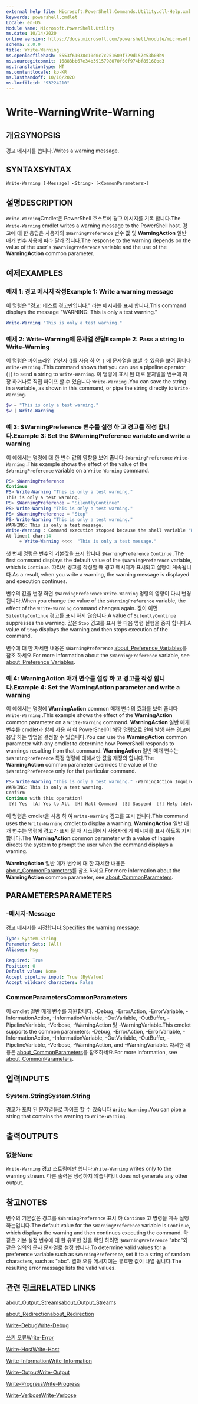 ```yaml
---
external help file: Microsoft.PowerShell.Commands.Utility.dll-Help.xml
keywords: powershell,cmdlet
Locale: en-US
Module Name: Microsoft.PowerShell.Utility
ms.date: 10/14/2020
online version: https://docs.microsoft.com/powershell/module/microsoft.powershell.utility/write-warning?view=powershell-6&WT.mc_id=ps-gethelp
schema: 2.0.0
title: Write-Warning
ms.openlocfilehash: 5553f61038c10d0c7c251609f729d157c53b03b9
ms.sourcegitcommit: 16883bb67e34b3915798070f60f974bf85160bd3
ms.translationtype: MT
ms.contentlocale: ko-KR
ms.lasthandoff: 10/16/2020
ms.locfileid: "93224210"
---
```

# <span data-ttu-id="b88c9-103">Write-Warning</span><span class="sxs-lookup"><span data-stu-id="b88c9-103">Write-Warning</span></span>

## <span data-ttu-id="b88c9-104">개요</span><span class="sxs-lookup"><span data-stu-id="b88c9-104">SYNOPSIS</span></span>
<span data-ttu-id="b88c9-105">경고 메시지를 씁니다.</span><span class="sxs-lookup"><span data-stu-id="b88c9-105">Writes a warning message.</span></span>

## <span data-ttu-id="b88c9-106">SYNTAX</span><span class="sxs-lookup"><span data-stu-id="b88c9-106">SYNTAX</span></span>

```
Write-Warning [-Message] <String> [<CommonParameters>]
```

## <span data-ttu-id="b88c9-107">설명</span><span class="sxs-lookup"><span data-stu-id="b88c9-107">DESCRIPTION</span></span>

<span data-ttu-id="b88c9-108">`Write-Warning`Cmdlet은 PowerShell 호스트에 경고 메시지를 기록 합니다.</span><span class="sxs-lookup"><span data-stu-id="b88c9-108">The `Write-Warning` cmdlet writes a warning message to the PowerShell host.</span></span> <span data-ttu-id="b88c9-109">경고에 대 한 응답은 사용자의 `$WarningPreference` 변수 값 및 **WarningAction** 일반 매개 변수 사용에 따라 달라 집니다.</span><span class="sxs-lookup"><span data-stu-id="b88c9-109">The response to the warning depends on the value of the user's `$WarningPreference` variable and the use of the **WarningAction** common parameter.</span></span>

## <span data-ttu-id="b88c9-110">예제</span><span class="sxs-lookup"><span data-stu-id="b88c9-110">EXAMPLES</span></span>

### <span data-ttu-id="b88c9-111">예제 1: 경고 메시지 작성</span><span class="sxs-lookup"><span data-stu-id="b88c9-111">Example 1: Write a warning message</span></span>

<span data-ttu-id="b88c9-112">이 명령은 "경고: 테스트 경고만입니다." 라는 메시지를 표시 합니다.</span><span class="sxs-lookup"><span data-stu-id="b88c9-112">This command displays the message "WARNING: This is only a test warning."</span></span>

```powershell
Write-Warning "This is only a test warning."
```

### <span data-ttu-id="b88c9-113">예제 2: Write-Warning에 문자열 전달</span><span class="sxs-lookup"><span data-stu-id="b88c9-113">Example 2: Pass a string to Write-Warning</span></span>

<span data-ttu-id="b88c9-114">이 명령은 파이프라인 연산자 ()를 사용 하 여 `|` 에 문자열을 보낼 수 있음을 보여 줍니다 `Write-Warning` .</span><span class="sxs-lookup"><span data-stu-id="b88c9-114">This command shows that you can use a pipeline operator (`|`) to send a string to `Write-Warning`.</span></span>
<span data-ttu-id="b88c9-115">이 명령에 표시 된 대로 문자열을 변수에 저장 하거나로 직접 파이프 할 수 있습니다 `Write-Warning` .</span><span class="sxs-lookup"><span data-stu-id="b88c9-115">You can save the string in a variable, as shown in this command, or pipe the string directly to `Write-Warning`.</span></span>

```powershell
$w = "This is only a test warning."
$w | Write-Warning
```

### <span data-ttu-id="b88c9-116">예 3: $WarningPreference 변수를 설정 하 고 경고를 작성 합니다.</span><span class="sxs-lookup"><span data-stu-id="b88c9-116">Example 3: Set the $WarningPreference variable and write a warning</span></span>

<span data-ttu-id="b88c9-117">이 예에서는 명령에 대 한 변수 값의 영향을 보여 줍니다 `$WarningPreference` `Write-Warning` .</span><span class="sxs-lookup"><span data-stu-id="b88c9-117">This example shows the effect of the value of the `$WarningPreference` variable on a `Write-Warning` command.</span></span>

```powershell
PS> $WarningPreference
Continue
PS> Write-Warning "This is only a test warning."
This is only a test warning.
PS> $WarningPreference = "SilentlyContinue"
PS> Write-Warning "This is only a test warning."
PS> $WarningPreference = "Stop"
PS> Write-Warning "This is only a test warning."
WARNING: This is only a test message.
Write-Warning : Command execution stopped because the shell variable "WarningPreference" is set to Stop.
At line:1 char:14
     + Write-Warning <<<<  "This is only a test message."
```

<span data-ttu-id="b88c9-118">첫 번째 명령은 변수의 기본값을 표시 합니다 `$WarningPreference` `Continue` .</span><span class="sxs-lookup"><span data-stu-id="b88c9-118">The first command displays the default value of the `$WarningPreference` variable, which is `Continue`.</span></span> <span data-ttu-id="b88c9-119">따라서 경고를 작성할 때 경고 메시지가 표시되고 실행이 계속됩니다.</span><span class="sxs-lookup"><span data-stu-id="b88c9-119">As a result, when you write a warning, the warning message is displayed and execution continues.</span></span>

<span data-ttu-id="b88c9-120">변수의 값을 변경 하면 `$WarningPreference` `Write-Warning` 명령의 영향이 다시 변경 됩니다.</span><span class="sxs-lookup"><span data-stu-id="b88c9-120">When you change the value of the `$WarningPreference` variable, the effect of the `Write-Warning` command changes again.</span></span> <span data-ttu-id="b88c9-121">값이 이면 `SilentlyContinue` 경고를 표시 하지 않습니다.</span><span class="sxs-lookup"><span data-stu-id="b88c9-121">A value of `SilentlyContinue` suppresses the warning.</span></span> <span data-ttu-id="b88c9-122">값은 `Stop` 경고를 표시 한 다음 명령 실행을 중지 합니다.</span><span class="sxs-lookup"><span data-stu-id="b88c9-122">A value of `Stop` displays the warning and then stops execution of the command.</span></span>

<span data-ttu-id="b88c9-123">변수에 대 한 자세한 내용은 `$WarningPreference` [about_Preference_Variables](../Microsoft.Powershell.Core/About/about_Preference_Variables.md)를 참조 하세요.</span><span class="sxs-lookup"><span data-stu-id="b88c9-123">For more information about the `$WarningPreference` variable, see [about_Preference_Variables](../Microsoft.Powershell.Core/About/about_Preference_Variables.md).</span></span>

### <span data-ttu-id="b88c9-124">예 4: WarningAction 매개 변수를 설정 하 고 경고를 작성 합니다.</span><span class="sxs-lookup"><span data-stu-id="b88c9-124">Example 4: Set the WarningAction parameter and write a warning</span></span>

<span data-ttu-id="b88c9-125">이 예에서는 명령에 **WarningAction** common 매개 변수의 효과를 보여 줍니다 `Write-Warning` .</span><span class="sxs-lookup"><span data-stu-id="b88c9-125">This example shows the effect of the **WarningAction** common parameter on a `Write-Warning` command.</span></span> <span data-ttu-id="b88c9-126">**WarningAction** 일반 매개 변수를 cmdlet과 함께 사용 하 여 PowerShell이 해당 명령으로 인해 발생 하는 경고에 응답 하는 방법을 결정할 수 있습니다.</span><span class="sxs-lookup"><span data-stu-id="b88c9-126">You can use the **WarningAction** common parameter with any cmdlet to determine how PowerShell responds to warnings resulting from that command.</span></span> <span data-ttu-id="b88c9-127">**WarningAction** 일반 매개 변수는 `$WarningPreference` 특정 명령에 대해서만 값을 재정의 합니다.</span><span class="sxs-lookup"><span data-stu-id="b88c9-127">The **WarningAction** common parameter overrides the value of the `$WarningPreference` only for that particular command.</span></span>

```powershell
PS> Write-Warning "This is only a test warning." -WarningAction Inquire
WARNING: This is only a test warning.
Confirm
Continue with this operation?
 [Y] Yes  [A] Yes to All  [H] Halt Command  [S] Suspend  [?] Help (default is "Y"):
```

<span data-ttu-id="b88c9-128">이 명령은 cmdlet을 사용 하 여 `Write-Warning` 경고를 표시 합니다.</span><span class="sxs-lookup"><span data-stu-id="b88c9-128">This command uses the `Write-Warning` cmdlet to display a warning.</span></span> <span data-ttu-id="b88c9-129">**WarningAction** 일반 매개 변수는 명령에 경고가 표시 될 때 시스템에서 사용자에 게 메시지를 표시 하도록 지시 합니다.</span><span class="sxs-lookup"><span data-stu-id="b88c9-129">The **WarningAction** common parameter with a value of Inquire directs the system to prompt the user when the command displays a warning.</span></span>

<span data-ttu-id="b88c9-130">**WarningAction** 일반 매개 변수에 대 한 자세한 내용은 [about_CommonParameters](../Microsoft.Powershell.Core/About/about_CommonParameters.md)를 참조 하세요.</span><span class="sxs-lookup"><span data-stu-id="b88c9-130">For more information about the **WarningAction** common parameter, see [about_CommonParameters](../Microsoft.Powershell.Core/About/about_CommonParameters.md).</span></span>

## <span data-ttu-id="b88c9-131">PARAMETERS</span><span class="sxs-lookup"><span data-stu-id="b88c9-131">PARAMETERS</span></span>

### <span data-ttu-id="b88c9-132">-메시지</span><span class="sxs-lookup"><span data-stu-id="b88c9-132">-Message</span></span>
<span data-ttu-id="b88c9-133">경고 메시지를 지정합니다.</span><span class="sxs-lookup"><span data-stu-id="b88c9-133">Specifies the warning message.</span></span>

```yaml
Type: System.String
Parameter Sets: (All)
Aliases: Msg

Required: True
Position: 0
Default value: None
Accept pipeline input: True (ByValue)
Accept wildcard characters: False
```

### <span data-ttu-id="b88c9-134">CommonParameters</span><span class="sxs-lookup"><span data-stu-id="b88c9-134">CommonParameters</span></span>

<span data-ttu-id="b88c9-135">이 cmdlet 일반 매개 변수를 지원합니다. -Debug, -ErrorAction, -ErrorVariable, -InformationAction, -InformationVariable, -OutVariable, -OutBuffer, -PipelineVariable, -Verbose, -WarningAction 및 -WarningVariable.</span><span class="sxs-lookup"><span data-stu-id="b88c9-135">This cmdlet supports the common parameters: -Debug, -ErrorAction, -ErrorVariable, -InformationAction, -InformationVariable, -OutVariable, -OutBuffer, -PipelineVariable, -Verbose, -WarningAction, and -WarningVariable.</span></span> <span data-ttu-id="b88c9-136">자세한 내용은 [about_CommonParameters](https://go.microsoft.com/fwlink/?LinkID=113216)를 참조하세요.</span><span class="sxs-lookup"><span data-stu-id="b88c9-136">For more information, see [about_CommonParameters](https://go.microsoft.com/fwlink/?LinkID=113216).</span></span>

## <span data-ttu-id="b88c9-137">입력</span><span class="sxs-lookup"><span data-stu-id="b88c9-137">INPUTS</span></span>

### <span data-ttu-id="b88c9-138">System.String</span><span class="sxs-lookup"><span data-stu-id="b88c9-138">System.String</span></span>

<span data-ttu-id="b88c9-139">경고가 포함 된 문자열을로 파이프 할 수 있습니다 `Write-Warning` .</span><span class="sxs-lookup"><span data-stu-id="b88c9-139">You can pipe a string that contains the warning to `Write-Warning`.</span></span>

## <span data-ttu-id="b88c9-140">출력</span><span class="sxs-lookup"><span data-stu-id="b88c9-140">OUTPUTS</span></span>

### <span data-ttu-id="b88c9-141">없음</span><span class="sxs-lookup"><span data-stu-id="b88c9-141">None</span></span>

<span data-ttu-id="b88c9-142">`Write-Warning` 경고 스트림에만 씁니다.</span><span class="sxs-lookup"><span data-stu-id="b88c9-142">`Write-Warning` writes only to the warning stream.</span></span> <span data-ttu-id="b88c9-143">다른 출력은 생성하지 않습니다.</span><span class="sxs-lookup"><span data-stu-id="b88c9-143">It does not generate any other output.</span></span>

## <span data-ttu-id="b88c9-144">참고</span><span class="sxs-lookup"><span data-stu-id="b88c9-144">NOTES</span></span>

<span data-ttu-id="b88c9-145">변수의 기본값은 경고를 `$WarningPreference` 표시 하 `Continue` 고 명령을 계속 실행 하는입니다.</span><span class="sxs-lookup"><span data-stu-id="b88c9-145">The default value for the `$WarningPreference` variable is `Continue`, which displays the warning and then continues executing the command.</span></span> <span data-ttu-id="b88c9-146">와 같은 기본 설정 변수에 대 한 유효한 값을 확인 하려면 `$WarningPreference` "abc"와 같은 임의의 문자 문자열로 설정 합니다.</span><span class="sxs-lookup"><span data-stu-id="b88c9-146">To determine valid values for a preference variable such as `$WarningPreference`, set it to a string of random characters, such as "abc".</span></span> <span data-ttu-id="b88c9-147">결과 오류 메시지에는 유효한 값이 나열 됩니다.</span><span class="sxs-lookup"><span data-stu-id="b88c9-147">The resulting error message lists the valid values.</span></span>

## <span data-ttu-id="b88c9-148">관련 링크</span><span class="sxs-lookup"><span data-stu-id="b88c9-148">RELATED LINKS</span></span>

[<span data-ttu-id="b88c9-149">about_Output_Streams</span><span class="sxs-lookup"><span data-stu-id="b88c9-149">about_Output_Streams</span></span>](../Microsoft.PowerShell.Core/About/about_Output_Streams.md)

[<span data-ttu-id="b88c9-150">about_Redirection</span><span class="sxs-lookup"><span data-stu-id="b88c9-150">about_Redirection</span></span>](../Microsoft.PowerShell.Core/About/about_Redirection.md)

[<span data-ttu-id="b88c9-151">Write-Debug</span><span class="sxs-lookup"><span data-stu-id="b88c9-151">Write-Debug</span></span>](Write-Debug.md)

[<span data-ttu-id="b88c9-152">쓰기 오류</span><span class="sxs-lookup"><span data-stu-id="b88c9-152">Write-Error</span></span>](Write-Error.md)

[<span data-ttu-id="b88c9-153">Write-Host</span><span class="sxs-lookup"><span data-stu-id="b88c9-153">Write-Host</span></span>](Write-Host.md)

[<span data-ttu-id="b88c9-154">Write-Information</span><span class="sxs-lookup"><span data-stu-id="b88c9-154">Write-Information</span></span>](Write-Information.md)

[<span data-ttu-id="b88c9-155">Write-Output</span><span class="sxs-lookup"><span data-stu-id="b88c9-155">Write-Output</span></span>](Write-Output.md)

[<span data-ttu-id="b88c9-156">Write-Progress</span><span class="sxs-lookup"><span data-stu-id="b88c9-156">Write-Progress</span></span>](Write-Progress.md)

[<span data-ttu-id="b88c9-157">Write-Verbose</span><span class="sxs-lookup"><span data-stu-id="b88c9-157">Write-Verbose</span></span>](Write-Verbose.md)

